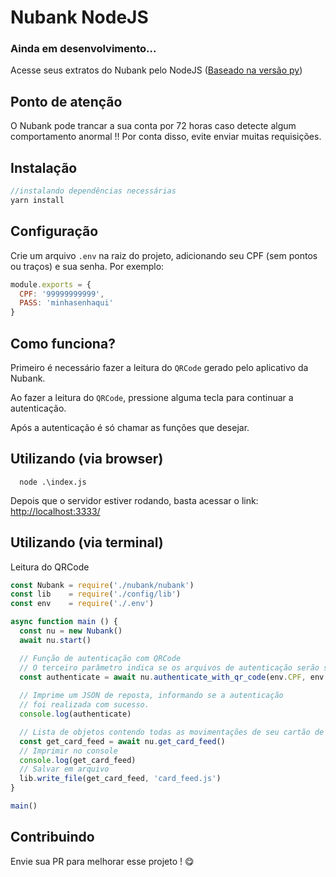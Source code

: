 # Nubank NodeJS 

### Ainda em desenvolvimento...

Acesse seus extratos do Nubank pelo NodeJS ([Baseado na versão py](https://github.com/andreroggeri/pynubank))

## Ponto de atenção
O Nubank pode trancar a sua conta por 72 horas caso detecte algum comportamento anormal !!
Por conta disso, evite enviar muitas requisições. 

## Instalação

```js
//instalando dependências necessárias
yarn install
```

## Configuração
Crie um arquivo `.env` na raiz do projeto, adicionando seu CPF (sem pontos ou traços) e sua senha. Por exemplo:
```js
module.exports = {
  CPF: '99999999999',
  PASS: 'minhasenhaqui'
}
```

## Como funciona?

Primeiro é necessário fazer a leitura do `QRCode` gerado pelo aplicativo da Nubank.

Ao fazer a leitura do `QRCode`, pressione alguma tecla para continuar a autenticação.

Após a autenticação é só chamar as funções que desejar.

## Utilizando (via browser)

```
  node .\index.js
```

Depois que o servidor estiver rodando, basta acessar o link: [http://localhost:3333/](http://localhost:3333/)


## Utilizando (via terminal)

Leitura do QRCode

```js
const Nubank = require('./nubank/nubank')
const lib    = require('./config/lib')
const env    = require('./.env')

async function main () {
  const nu = new Nubank()
  await nu.start()

  // Função de autenticação com QRCode
  // O terceiro parâmetro indica se os arquivos de autenticação serão salvos
  const authenticate = await nu.authenticate_with_qr_code(env.CPF, env.PASS, true)
  
  // Imprime um JSON de reposta, informando se a autenticação
  // foi realizada com sucesso.
  console.log(authenticate)

  // Lista de objetos contendo todas as movimentações de seu cartão de crédito
  const get_card_feed = await nu.get_card_feed()
  // Imprimir no console
  console.log(get_card_feed)
  // Salvar em arquivo
  lib.write_file(get_card_feed, 'card_feed.js')
}

main()
```


## Contribuindo

Envie sua PR para melhorar esse projeto ! 😋
